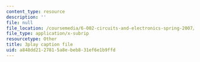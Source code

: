 ```yaml
---
content_type: resource
description: ''
file: null
file_location: /coursemedia/6-002-circuits-and-electronics-spring-2007/a848dd2127815a8ebeb831ef6e1b9ffd_jURSAKBlIZA.vtt
file_type: application/x-subrip
resourcetype: Other
title: 3play caption file
uid: a848dd21-2781-5a8e-beb8-31ef6e1b9ffd
---
```

